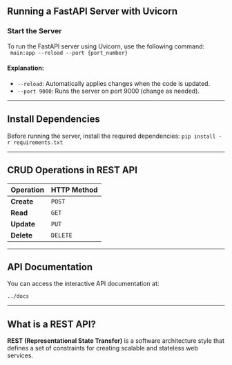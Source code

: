 ## Running a FastAPI Server with Uvicorn    
### Start the Server  
To run the FastAPI server using Uvicorn, use the following command:    
``` main:app --reload --port {port_number}```
#### Explanation:
- `--reload`: Automatically applies changes when the code is updated.
- `--port 9000`: Runs the server on port 9000 (change as needed).

---
## Install Dependencies

Before running the server, install the required dependencies:
`pip install -r requirements.txt`

---

## CRUD Operations in REST API

|Operation|HTTP Method|
|---|---|
|**Create**|`POST`|
|**Read**|`GET`|
|**Update**|`PUT`|
|**Delete**|`DELETE`|

---

## API Documentation

You can access the interactive API documentation at:

`../docs`

---

## What is a REST API?

**REST (Representational State Transfer)** is a software architecture style that defines a set of constraints for creating scalable and stateless web services.


